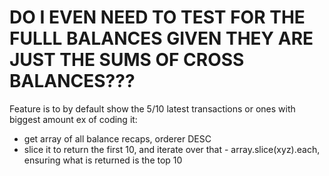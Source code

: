 
# DO I EVEN NEED TO TEST FOR THE FULLL BALANCES GIVEN THEY ARE JUST THE SUMS OF CROSS BALANCES???


Feature is to by default show the 5/10 latest transactions or ones with biggest amount
ex of coding it:
  - get array of all balance recaps, orderer DESC
  - slice it to return the first 10, and iterate over that -   array.slice(xyz).each, ensuring what is returned is the top 10
